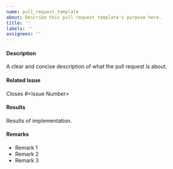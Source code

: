 ```yaml
---
name: pull_request_template
about: Describe this pull request template's purpose here.
title: ''
labels: ''
assignees: ''
---
```


#### Description

A clear and concise description of what the pull request is about.

#### Related Issue

Closes #\<Issue Number\>

#### Results

Results of implementation.

#### Remarks

- Remark 1
- Remark 2
- Remark 3
